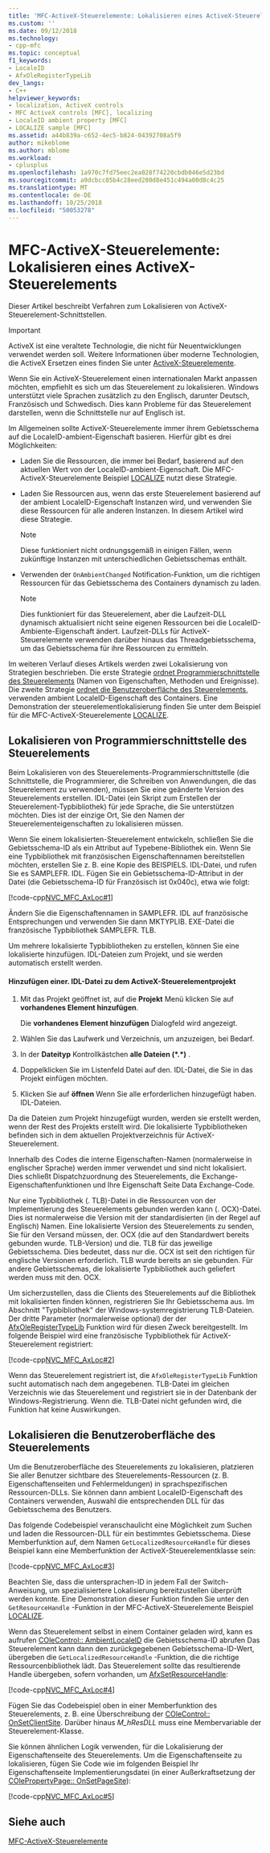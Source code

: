 ```yaml
---
title: 'MFC-ActiveX-Steuerelemente: Lokalisieren eines ActiveX-Steuerelements | Microsoft-Dokumentation'
ms.custom: ''
ms.date: 09/12/2018
ms.technology:
- cpp-mfc
ms.topic: conceptual
f1_keywords:
- LocaleID
- AfxOleRegisterTypeLib
dev_langs:
- C++
helpviewer_keywords:
- localization, ActiveX controls
- MFC ActiveX controls [MFC], localizing
- LocaleID ambient property [MFC]
- LOCALIZE sample [MFC]
ms.assetid: a44b839a-c652-4ec5-b824-04392708a5f9
author: mikeblome
ms.author: mblome
ms.workload:
- cplusplus
ms.openlocfilehash: 1a970c7fd75eec2ea028f74220cbdb046e5d23bd
ms.sourcegitcommit: a9dcbcc85b4c28eed280d8e451c494a00d8c4c25
ms.translationtype: MT
ms.contentlocale: de-DE
ms.lasthandoff: 10/25/2018
ms.locfileid: "50053278"
---
```

# <a name="mfc-activex-controls-localizing-an-activex-control"></a>MFC-ActiveX-Steuerelemente: Lokalisieren eines ActiveX-Steuerelements

Dieser Artikel beschreibt Verfahren zum Lokalisieren von ActiveX-Steuerelement-Schnittstellen.

>[!IMPORTANT]
> ActiveX ist eine veraltete Technologie, die nicht für Neuentwicklungen verwendet werden soll. Weitere Informationen über moderne Technologien, die ActiveX Ersetzen eines finden Sie unter [ActiveX-Steuerelemente](activex-controls.md).

Wenn Sie ein ActiveX-Steuerelement einen internationalen Markt anpassen möchten, empfiehlt es sich um das Steuerelement zu lokalisieren. Windows unterstützt viele Sprachen zusätzlich zu den Englisch, darunter Deutsch, Französisch und Schwedisch. Dies kann Probleme für das Steuerelement darstellen, wenn die Schnittstelle nur auf Englisch ist.

Im Allgemeinen sollte ActiveX-Steuerelemente immer ihrem Gebietsschema auf die LocaleID-ambient-Eigenschaft basieren. Hierfür gibt es drei Möglichkeiten:

- Laden Sie die Ressourcen, die immer bei Bedarf, basierend auf den aktuellen Wert von der LocaleID-ambient-Eigenschaft. Die MFC-ActiveX-Steuerelemente Beispiel [LOCALIZE](../visual-cpp-samples.md) nutzt diese Strategie.

- Laden Sie Ressourcen aus, wenn das erste Steuerelement basierend auf der ambient LocaleID-Eigenschaft Instanzen wird, und verwenden Sie diese Ressourcen für alle anderen Instanzen. In diesem Artikel wird diese Strategie.

    > [!NOTE]
    >  Diese funktioniert nicht ordnungsgemäß in einigen Fällen, wenn zukünftige Instanzen mit unterschiedlichen Gebietsschemas enthält.

- Verwenden der `OnAmbientChanged` Notification-Funktion, um die richtigen Ressourcen für das Gebietsschema des Containers dynamisch zu laden.

    > [!NOTE]
    >  Dies funktioniert für das Steuerelement, aber die Laufzeit-DLL dynamisch aktualisiert nicht seine eigenen Ressourcen bei die LocaleID-Ambiente-Eigenschaft ändert. Laufzeit-DLLs für ActiveX-Steuerelemente verwenden darüber hinaus das Threadgebietsschema, um das Gebietsschema für ihre Ressourcen zu ermitteln.

Im weiteren Verlauf dieses Artikels werden zwei Lokalisierung von Strategien beschrieben. Die erste Strategie [ordnet Programmierschnittstelle des Steuerelements](#_core_localizing_your_control.92.s_programmability_interface) (Namen von Eigenschaften, Methoden und Ereignisse). Die zweite Strategie [ordnet die Benutzeroberfläche des Steuerelements](#_core_localizing_the_control.92.s_user_interface), verwenden ambient LocaleID-Eigenschaft des Containers. Eine Demonstration der steuerelementlokalisierung finden Sie unter dem Beispiel für die MFC-ActiveX-Steuerelemente [LOCALIZE](../visual-cpp-samples.md).

##  <a name="_core_localizing_your_control.92.s_programmability_interface"></a> Lokalisieren von Programmierschnittstelle des Steuerelements

Beim Lokalisieren von des Steuerelements-Programmierschnittstelle (die Schnittstelle, die Programmierer, die Schreiben von Anwendungen, die das Steuerelement zu verwenden), müssen Sie eine geänderte Version des Steuerelements erstellen. IDL-Datei (ein Skript zum Erstellen der Steuerelement-Typbibliothek) für jede Sprache, die Sie unterstützen möchten. Dies ist der einzige Ort, Sie den Namen der Steuerelementeigenschaften zu lokalisieren müssen.

Wenn Sie einem lokalisierten-Steuerelement entwickeln, schließen Sie die Gebietsschema-ID als ein Attribut auf Typebene-Bibliothek ein. Wenn Sie eine Typbibliothek mit französischen Eigenschaftennamen bereitstellen möchten, erstellen Sie z. B. eine Kopie des BEISPIELS. IDL-Datei, und rufen Sie es SAMPLEFR. IDL. Fügen Sie ein Gebietsschema-ID-Attribut in der Datei (die Gebietsschema-ID für Französisch ist 0x040c), etwa wie folgt:

[!code-cpp[NVC_MFC_AxLoc#1](../mfc/codesnippet/cpp/mfc-activex-controls-localizing-an-activex-control_1.idl)]

Ändern Sie die Eigenschaftennamen in SAMPLEFR. IDL auf französische Entsprechungen und verwenden Sie dann MKTYPLIB. EXE-Datei die französische Typbibliothek SAMPLEFR. TLB.

Um mehrere lokalisierte Typbibliotheken zu erstellen, können Sie eine lokalisierte hinzufügen. IDL-Dateien zum Projekt, und sie werden automatisch erstellt werden.

#### <a name="to-add-an-idl-file-to-your-activex-control-project"></a>Hinzufügen einer. IDL-Datei zu dem ActiveX-Steuerelementprojekt

1. Mit das Projekt geöffnet ist, auf die **Projekt** Menü klicken Sie auf **vorhandenes Element hinzufügen**.

   Die **vorhandenes Element hinzufügen** Dialogfeld wird angezeigt.

1. Wählen Sie das Laufwerk und Verzeichnis, um anzuzeigen, bei Bedarf.

1. In der **Dateityp** Kontrollkästchen **alle Dateien (\*.\*)** .

1. Doppelklicken Sie im Listenfeld Datei auf den. IDL-Datei, die Sie in das Projekt einfügen möchten.

1. Klicken Sie auf **öffnen** Wenn Sie alle erforderlichen hinzugefügt haben. IDL-Dateien.

Da die Dateien zum Projekt hinzugefügt wurden, werden sie erstellt werden, wenn der Rest des Projekts erstellt wird. Die lokalisierte Typbibliotheken befinden sich in dem aktuellen Projektverzeichnis für ActiveX-Steuerelement.

Innerhalb des Codes die interne Eigenschaften-Namen (normalerweise in englischer Sprache) werden immer verwendet und sind nicht lokalisiert. Dies schließt Dispatchzuordnung des Steuerelements, die Exchange-Eigenschaftenfunktionen und Ihre Eigenschaft Seite Data Exchange-Code.

Nur eine Typbibliothek (. TLB)-Datei in die Ressourcen von der Implementierung des Steuerelements gebunden werden kann (. OCX)-Datei. Dies ist normalerweise die Version mit der standardisierten (in der Regel auf Englisch) Namen. Eine lokalisierte Version des Steuerelements zu senden, Sie für den Versand müssen, der. OCX (die auf den Standardwert bereits gebunden wurde. TLB-Version) und die. TLB für das jeweilige Gebietsschema. Dies bedeutet, dass nur die. OCX ist seit den richtigen für englische Versionen erforderlich. TLB wurde bereits an sie gebunden. Für andere Gebietsschemas, die lokalisierte Typbibliothek auch geliefert werden muss mit den. OCX.

Um sicherzustellen, dass die Clients des Steuerelements auf die Bibliothek mit lokalisierten finden können, registrieren Sie Ihr Gebietsschema aus. Im Abschnitt "Typbibliothek" der Windows-systemregistrierung TLB-Dateien. Der dritte Parameter (normalerweise optional) der der [AfxOleRegisterTypeLib](../mfc/reference/registering-ole-controls.md#afxoleregistertypelib) Funktion wird für diesen Zweck bereitgestellt. Im folgende Beispiel wird eine französische Typbibliothek für ActiveX-Steuerelement registriert:

[!code-cpp[NVC_MFC_AxLoc#2](../mfc/codesnippet/cpp/mfc-activex-controls-localizing-an-activex-control_2.cpp)]

Wenn das Steuerelement registriert ist, die `AfxOleRegisterTypeLib` Funktion sucht automatisch nach dem angegebenen. TLB-Datei im gleichen Verzeichnis wie das Steuerelement und registriert sie in der Datenbank der Windows-Registrierung. Wenn die. TLB-Datei nicht gefunden wird, die Funktion hat keine Auswirkungen.

##  <a name="_core_localizing_the_control.92.s_user_interface"></a> Lokalisieren die Benutzeroberfläche des Steuerelements

Um die Benutzeroberfläche des Steuerelements zu lokalisieren, platzieren Sie aller Benutzer sichtbare des Steuerelements-Ressourcen (z. B. Eigenschaftenseiten und Fehlermeldungen) in sprachspezifischen Ressourcen-DLLs. Sie können dann ambient LocaleID-Eigenschaft des Containers verwenden, Auswahl die entsprechenden DLL für das Gebietsschema des Benutzers.

Das folgende Codebeispiel veranschaulicht eine Möglichkeit zum Suchen und laden die Ressourcen-DLL für ein bestimmtes Gebietsschema. Diese Memberfunktion auf, dem Namen `GetLocalizedResourceHandle` für dieses Beispiel kann eine Memberfunktion der ActiveX-Steuerelementklasse sein:

[!code-cpp[NVC_MFC_AxLoc#3](../mfc/codesnippet/cpp/mfc-activex-controls-localizing-an-activex-control_3.cpp)]

Beachten Sie, dass die untersprachen-ID in jedem Fall der Switch-Anweisung, um spezialisiertere Lokalisierung bereitzustellen überprüft werden konnte. Eine Demonstration dieser Funktion finden Sie unter den `GetResourceHandle` -Funktion in der MFC-ActiveX-Steuerelemente Beispiel [LOCALIZE](../visual-cpp-samples.md).

Wenn das Steuerelement selbst in einem Container geladen wird, kann es aufrufen [COleControl:: AmbientLocaleID](../mfc/reference/colecontrol-class.md#ambientlocaleid) die Gebietsschema-ID abrufen Das Steuerelement kann dann den zurückgegebenen Gebietsschema-ID-Wert, übergeben die `GetLocalizedResourceHandle` -Funktion, die die richtige Ressourcenbibliothek lädt. Das Steuerelement sollte das resultierende Handle übergeben, sofern vorhanden, um [AfxSetResourceHandle](../mfc/reference/application-information-and-management.md#afxsetresourcehandle):

[!code-cpp[NVC_MFC_AxLoc#4](../mfc/codesnippet/cpp/mfc-activex-controls-localizing-an-activex-control_4.cpp)]

Fügen Sie das Codebeispiel oben in einer Memberfunktion des Steuerelements, z. B. eine Überschreibung der [COleControl:: OnSetClientSite](../mfc/reference/colecontrol-class.md#onsetclientsite). Darüber hinaus *M_hResDLL* muss eine Membervariable der Steuerelement-Klasse.

Sie können ähnlichen Logik verwenden, für die Lokalisierung der Eigenschaftenseite des Steuerelements. Um die Eigenschaftenseite zu lokalisieren, fügen Sie Code wie im folgenden Beispiel Ihr Eigenschaftenseite Implementierungsdatei (in einer Außerkraftsetzung der [COlePropertyPage:: OnSetPageSite](../mfc/reference/colepropertypage-class.md#onsetpagesite)):

[!code-cpp[NVC_MFC_AxLoc#5](../mfc/codesnippet/cpp/mfc-activex-controls-localizing-an-activex-control_5.cpp)]

## <a name="see-also"></a>Siehe auch

[MFC-ActiveX-Steuerelemente](../mfc/mfc-activex-controls.md)

